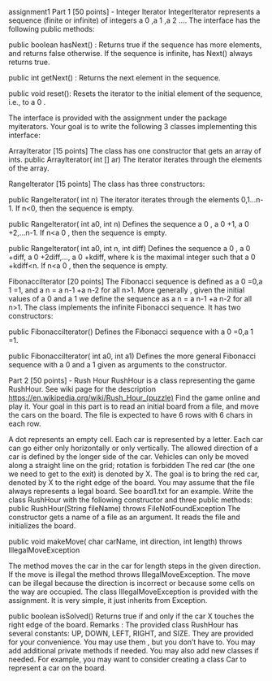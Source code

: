 assignment1
Part 1 [50 points] - Integer Iterator IntegerIterator represents a sequence (finite or infinite) of integers a 0 ,a 1 ,a 2 .... The interface has the following public methods:

public boolean hasNext() : Returns true if the sequence has more elements, and returns false otherwise. If the sequence is infinite, has Next() always returns true.

public int getNext() : Returns the next element in the sequence.

public void reset(): Resets the iterator to the initial element of the sequence, i.e., to a 0 .

The interface is provided with the assignment under the package myiterators. Your goal is to write the following 3 classes implementing this interface:

ArrayIterator [15 points] The class has one constructor that gets an array of ints. public ArrayIterator( int [] ar) The iterator iterates through the elements of the array.

RangeIterator [15 points] The class has three constructors:

public RangeIterator( int n) The iterator iterates through the elements 0,1...n-1. If n<0, then the sequence is empty.

public RangeIterator( int a0, int n) Defines the sequence a 0 , a 0 +1, a 0 +2,...n-1. If n<a 0 , then the sequence is empty.

public RangeIterator( int a0, int n, int diff) Defines the sequence a 0 , a 0 +diff, a 0 +2diff,..., a 0 +kdiff, where k is the maximal integer such that a 0 +kdiff<n. If n<a 0 , then the sequence is empty.

FibonacciIterator [20 points] The Fibonacci sequence is defined as a 0 =0,a 1 =1, and a n = a n-1 +a n-2 for all n>1. More generally , given the initial values of a 0 and a 1 we define the sequence as a n = a n-1 +a n-2 for all n>1. The class implements the infinite Fibonacci sequence. It has two constructors:

public FibonacciIterator() Defines the Fibonacci sequence with a 0 =0,a 1 =1.

public FibonacciIterator( int a0, int a1) Defines the more general Fibonacci sequence with a 0 and a 1 given as arguments to the constructor.

Part 2 [50 points] - Rush Hour RushHour is a class representing the game RushHour. See wiki page for the description https://en.wikipedia.org/wiki/Rush_Hour_(puzzle) Find the game online and play it. Your goal in this part is to read an initial board from a file, and move the cars on the board. The file is expected to have 6 rows with 6 chars in each row.

A dot represents an empty cell.
Each car is represented by a letter.
Each car can go either only horizontally or only vertically. The allowed direction of a car is defined by the longer side of the car.
Vehicles can only be moved along a straight line on the grid; rotation is forbidden
The red car (the one we need to get to the exit) is denoted by X.
The goal is to bring the red car, denoted by X to the right edge of the board.
You may assume that the file always represents a legal board. See board1.txt for an example. Write the class RushHour with the following constructor and three public methods:
public RushHour(String fileName) throws FileNotFoundException The constructor gets a name of a file as an argument. It reads the file and initializes the board.

public void makeMove( char carName, int direction, int length) throws IllegalMoveException

The method moves the car in the car for length steps in the given direction. If the move is illegal the method throws IllegalMoveException. The move can be illegal because the direction is incorrect or because some cells on the way are occupied. The class IllegalMoveException is provided with the assignment. It is very simple, it just inherits from Exception.

public boolean isSolved() Returns true if and only if the car X touches the right edge of the board.
Remarks : The provided class RushHour has several constants: UP, DOWN, LEFT, RIGHT, and SIZE. They are provided for your convenience. You may use them , but you don’t have to. You may add additional private methods if needed. You may also add new classes if needed. For example, you may want to consider creating a class Car to represent a car on the board.
